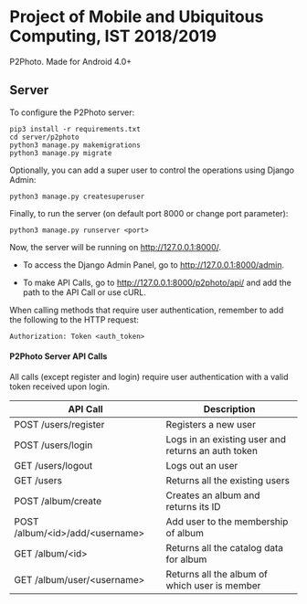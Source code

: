 # Project of Mobile and Ubiquitous Computing, IST 2018/2019

P2Photo. Made for Android 4.0+

## Server

To configure the P2Photo server:

```
pip3 install -r requirements.txt
cd server/p2photo
python3 manage.py makemigrations
python3 manage.py migrate
```

Optionally, you can add a super user to control the operations using Django Admin:

```
python3 manage.py createsuperuser
```

Finally, to run the server (on default port 8000 or change port parameter):

```
python3 manage.py runserver <port>
```

Now, the server will be running on http://127.0.0.1:8000/.

- To access the Django Admin Panel, go to http://127.0.0.1:8000/admin.

- To make API Calls, go to http://127.0.0.1:8000/p2photo/api/ and add the path to the API Call or use cURL.

When calling methods that require user authentication, remember to add the following to the HTTP request:

```
Authorization: Token <auth_token>
```

#### P2Photo Server API Calls

All calls (except register and login) require user authentication with a valid token received upon login.

| API Call  | Description |
| ------------- | ------------- |
| POST /users/register  | Registers a new user  |
| POST /users/login  | Logs in an existing user and returns an auth token  |
| GET  /users/logout  | Logs out an user |
| GET  /users  | Returns all the existing users  |
| POST /album/create  | Creates an album and returns its ID  |
| POST /album/\<id\>/add/\<username\>  | Add user <username> to the membership of album <id>  |
| GET  /album/\<id\> | Returns all the catalog data for album <id>  |
| GET  /album/user/\<username\>  | Returns all the album of which user <username> is member  |
